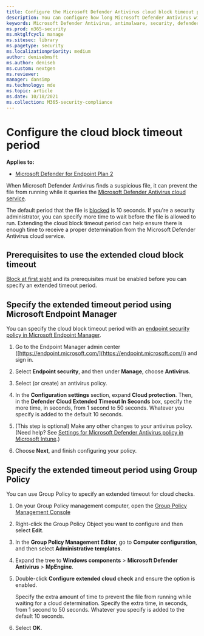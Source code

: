 ```yaml
---
title: Configure the Microsoft Defender Antivirus cloud block timeout period
description: You can configure how long Microsoft Defender Antivirus will block a file from running while waiting for a cloud determination.
keywords: Microsoft Defender Antivirus, antimalware, security, defender, cloud, timeout, block, period, seconds
ms.prod: m365-security
ms.mktglfcycl: manage
ms.sitesec: library
ms.pagetype: security
ms.localizationpriority: medium
author: denisebmsft
ms.author: deniseb
ms.custom: nextgen
ms.reviewer: 
manager: dansimp
ms.technology: mde
ms.topic: article
ms.date: 10/18/2021
ms.collection: M365-security-compliance
---
```


# Configure the cloud block timeout period

**Applies to:**
- [Microsoft Defender for Endpoint Plan 2](https://go.microsoft.com/fwlink/p/?linkid=2154037)

When Microsoft Defender Antivirus finds a suspicious file, it can prevent the file from running while it queries the [Microsoft Defender Antivirus cloud service](cloud-protection-microsoft-defender-antivirus.md).

The default period that the file is [blocked](configure-block-at-first-sight-microsoft-defender-antivirus.md) is 10 seconds. If you're a security administrator, you can specify more time to wait before the file is allowed to run. Extending the cloud block timeout period can help ensure there is enough time to receive a proper determination from the Microsoft Defender Antivirus cloud service.

## Prerequisites to use the extended cloud block timeout

[Block at first sight](configure-block-at-first-sight-microsoft-defender-antivirus.md) and its prerequisites must be enabled before you can specify an extended timeout period.

## Specify the extended timeout period using Microsoft Endpoint Manager

You can specify the cloud block timeout period with an [endpoint security policy in Microsoft Endpoint Manager](/mem/intune/protect/endpoint-security-policy).

1. Go to the Endpoint Manager admin center ([https://endpoint.microsoft.com/](https://endpoint.microsoft.com/)) and sign in.

2. Select **Endpoint security**, and then under **Manage**, choose **Antivirus**.

3. Select (or create) an antivirus policy.

4. In the **Configuration settings** section, expand **Cloud protection**. Then, in the **Defender Cloud Extended Timeout In Seconds** box, specify the more time, in seconds, from 1 second to 50 seconds. Whatever you specify is added to the default 10 seconds.

5. (This step is optional) Make any other changes to your antivirus policy. (Need help? See [Settings for Microsoft Defender Antivirus policy in Microsoft Intune](/mem/intune/protect/antivirus-microsoft-defender-settings-windows).)

6. Choose **Next**, and finish configuring your policy.

## Specify the extended timeout period using Group Policy

You can use Group Policy to specify an extended timeout for cloud checks.

1. On your Group Policy management computer, open the [Group Policy Management Console](/previous-versions/windows/it-pro/windows-server-2008-R2-and-2008/cc731212(v=ws.11))

2. Right-click the Group Policy Object you want to configure and then select **Edit**.

3. In the **Group Policy Management Editor**, go to **Computer configuration**, and then select **Administrative templates**.

3. Expand the tree to **Windows components** \> **Microsoft Defender Antivirus** \> **MpEngine**.

4. Double-click **Configure extended cloud check** and ensure the option is enabled. 

   Specify the extra amount of time to prevent the file from running while waiting for a cloud determination. Specify the extra time, in seconds, from 1 second to 50 seconds. Whatever you specify is added to the default 10 seconds.

5. Select **OK**.

 